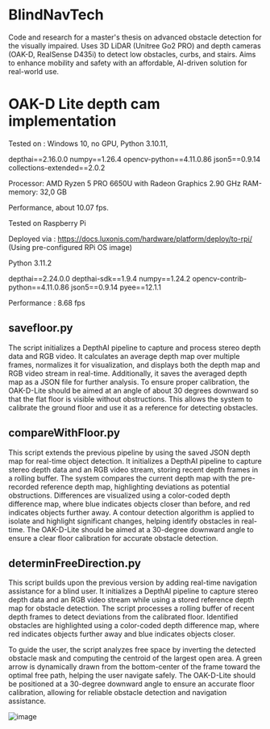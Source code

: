 # BlindNavTech
Code and research for a master's thesis on advanced obstacle detection for the visually impaired. Uses 3D LiDAR (Unitree Go2 PRO) and depth cameras (OAK-D, RealSense D435i) to detect low obstacles, curbs, and stairs. Aims to enhance mobility and safety with an affordable, AI-driven solution for real-world use.



# OAK-D Lite depth cam implementation

Tested on :  Windows 10, no GPU,  Python 3.10.11,

depthai==2.16.0.0
numpy==1.26.4
opencv-python==4.11.0.86
json5==0.9.14
collections-extended==2.0.2

Processor: 	AMD Ryzen 5 PRO 6650U with Radeon Graphics 2.90 GHz
RAM-memory: 	32,0 GB 

Performance, about 10.07 fps.

Tested on Raspberry Pi

Deployed via :  https://docs.luxonis.com/hardware/platform/deploy/to-rpi/ (Using pre-configured RPi OS image)

Python 3.11.2

depthai==2.24.0.0
depthai-sdk==1.9.4
numpy==1.24.2
opencv-contrib-python==4.11.0.86
json5==0.9.14
pyee==12.1.1

Performance :  8.68 fps


## savefloor.py
The script initializes a DepthAI pipeline to capture and process stereo depth data and RGB video. It calculates an average depth map over multiple frames, normalizes it for visualization, and displays both the depth map and RGB video stream in real-time. Additionally, it saves the averaged depth map as a JSON file for further analysis. To ensure proper calibration, the OAK-D-Lite should be aimed at an angle of about 30 degrees downward so that the flat floor is visible without obstructions. This allows the system to calibrate the ground floor and use it as a reference for detecting obstacles.

## compareWithFloor.py
This script extends the previous pipeline by using the saved JSON depth map for real-time object detection. It initializes a DepthAI pipeline to capture stereo depth data and an RGB video stream, storing recent depth frames in a rolling buffer. The system compares the current depth map with the pre-recorded reference depth map, highlighting deviations as potential obstructions. Differences are visualized using a color-coded depth difference map, where blue indicates objects closer than before, and red indicates objects further away. A contour detection algorithm is applied to isolate and highlight significant changes, helping identify obstacles in real-time. The OAK-D-Lite should be aimed at a 30-degree downward angle to ensure a clear floor calibration for accurate obstacle detection.

## determinFreeDirection.py
This script builds upon the previous version by adding real-time navigation assistance for a blind user. It initializes a DepthAI pipeline to capture stereo depth data and an RGB video stream while using a stored reference depth map for obstacle detection. The script processes a rolling buffer of recent depth frames to detect deviations from the calibrated floor. Identified obstacles are highlighted using a color-coded depth difference map, where red indicates objects further away and blue indicates objects closer.

To guide the user, the script analyzes free space by inverting the detected obstacle mask and computing the centroid of the largest open area. A green arrow is dynamically drawn from the bottom-center of the frame toward the optimal free path, helping the user navigate safely. The OAK-D-Lite should be positioned at a 30-degree downward angle to ensure an accurate floor calibration, allowing for reliable obstacle detection and navigation assistance.

![image](https://github.com/user-attachments/assets/af8f7baa-f68f-4e48-bd3d-ee57cea6369a)
